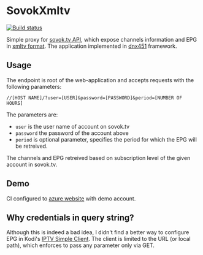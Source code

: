 # SovokXmltv

[![Build status](https://ci.appveyor.com/api/projects/status/chsydou48dpci70r?svg=true)](https://ci.appveyor.com/project/jenyayel/sovokxmltv)

Simple proxy for [sovok.tv API](http://forum.sovok.tv/viewtopic.php?f=6&t=240), which expose channels information and EPG in [xmltv format](http://wiki.xmltv.org/index.php/XMLTVFormat). The application implemented in [dnx451](https://github.com/aspnet/home) framework.

## Usage

The endpoint is root of the web-application and accepts requests with the following parameters: 

```//[HOST NAME]/?user=[USER]&password=[PASSWORD]&period=[NUMBER OF HOURS]```

The parameters are:
* `user` is the user name of account on sovok.tv
* `password` the password of the account above
* `period` is optional parameter, specifies the period for which the EPG will be retreived.

The channels and EPG retreived based on subscription level of the given account in sovok.tv.

## Demo

CI configured to [azure website](https://sovokxmltv.azurewebsites.net/?user=1111&password=1111) with demo account.

## Why credentials in query string?

Although this is indeed a bad idea, I didn't find a better way to configure EPG in Kodi's [IPTV Simple Client](http://kodi.wiki/view/Add-on:IPTV_Simple_Client). The client is limited to the URL (or local path), which enforces to pass any parameter only via GET.

